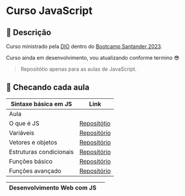 # Curso JavaScript

## 🔎 Descrição

Curso ministrado pela [DIO](aula-1/index.html) dentro do [Bootcamp Santander 2023](https://app.becas-santander.com/pt-BR/program/bolsas-santander-santander-bootcamp-2023).

Curso ainda em desenvolvimento, vou atualizando conforme termino 😎
>Repositótio apenas para as aulas de JavaScript.


## 🔎 Checando cada aula

|Sintaxe básica em JS|Link |
|------|------|
|Aula| |
|O que é JS| [Repositótio](https://github.com/gabysoliveira/cursoJS/tree/main/JS/aula-1)|
|Variáveis| [Repositório](https://github.com/gabysoliveira/cursoJS/tree/main/JS/aula-2-variaveis)|
|Vetores e objetos| [Repositório](https://github.com/gabysoliveira/cursoJS/tree/main/JS/aula-3-vetores-e-objetos)|
|Estruturas condicionais|[Repositório](https://github.com/gabysoliveira/cursoJS/tree/main/JS/aula-4-estruturas-condicionais)|
|Funções básico|[Repositório](https://github.com/gabysoliveira/cursoJS/tree/main/JS/aula-5-funcoes)
|Funções avançado|[Repositório](https://github.com/gabysoliveira/cursoJS/tree/main/JS/aula-6-aprofundamento-em-funcoes)



|Desenvolvimento Web com JS| |
|--------------------------|--|






